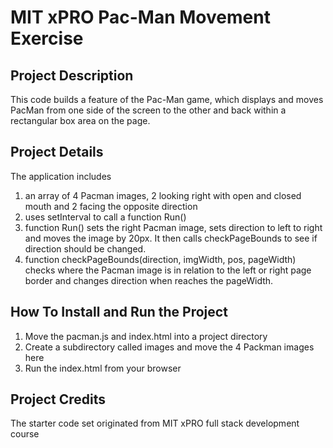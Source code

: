 <h1>MIT xPRO Pac-Man Movement Exercise </h1>

<h2>
Project Description
</h2>
<p>
This code builds a feature of the Pac-Man game, which displays and moves PacMan from one side of the screen to the other and back within a rectangular box area on the page.
</p>

<h2>
Project Details
</h2>
<p>
The application includes
</p>
<ol>
    <li> an array of 4 Pacman images,  2 looking right with open and closed mouth and 2 facing the opposite direction </li>
    <li> uses setInterval to call a function Run() </li>
    <li> function Run() sets the right Pacman image, sets direction to left to right and moves the image by 20px.  It then calls checkPageBounds to see if direction should be changed. </li>
    <li> function checkPageBounds(direction, imgWidth, pos, pageWidth) checks where the Pacman image is in relation to the left or right page border and changes direction when reaches the pageWidth. </li>
</ol>

<h2>
How To Install and Run the Project
</h2>
<ol>
    <li> Move the pacman.js and index.html into a project directory  </li>
    <li> Create a subdirectory called images and move the 4 Packman images here </li>
    <li> Run the index.html from your browser </li>
</ol>
<h2>
Project Credits
</h2>
<p>
The starter code set originated from MIT xPRO full stack development course
</p>
